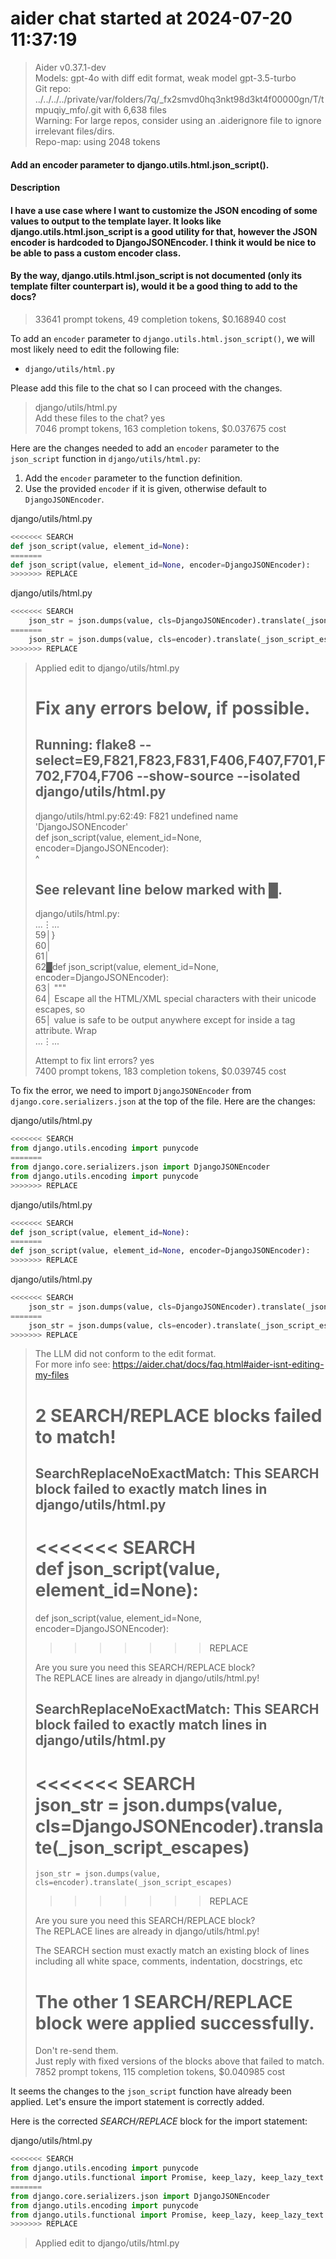 
# aider chat started at 2024-07-20 11:37:19

> Aider v0.37.1-dev  
> Models: gpt-4o with diff edit format, weak model gpt-3.5-turbo  
> Git repo: ../../../../private/var/folders/7q/_fx2smvd0hq3nkt98d3kt4f00000gn/T/tmpuqiy_mfo/.git with 6,638 files  
> Warning: For large repos, consider using an .aiderignore file to ignore irrelevant files/dirs.  
> Repo-map: using 2048 tokens  

#### Add an encoder parameter to django.utils.html.json_script().  
#### Description  
#### 	  
#### I have a use case where I want to customize the JSON encoding of some values to output to the template layer. It looks like django.utils.html.json_script is a good utility for that, however the JSON encoder is hardcoded to DjangoJSONEncoder. I think it would be nice to be able to pass a custom encoder class.  
#### By the way, django.utils.html.json_script is not documented (only its template filter counterpart is), would it be a good thing to add to the docs?  
> 33641 prompt tokens, 49 completion tokens, $0.168940 cost  

To add an `encoder` parameter to `django.utils.html.json_script()`, we will most likely need to edit the following file:

- `django/utils/html.py`

Please add this file to the chat so I can proceed with the changes.

> django/utils/html.py  
> Add these files to the chat? yes  
> 7046 prompt tokens, 163 completion tokens, $0.037675 cost  

Here are the changes needed to add an `encoder` parameter to the `json_script` function in `django/utils/html.py`:

1. Add the `encoder` parameter to the function definition.
2. Use the provided `encoder` if it is given, otherwise default to `DjangoJSONEncoder`.

django/utils/html.py
```python
<<<<<<< SEARCH
def json_script(value, element_id=None):
=======
def json_script(value, element_id=None, encoder=DjangoJSONEncoder):
>>>>>>> REPLACE
```

django/utils/html.py
```python
<<<<<<< SEARCH
    json_str = json.dumps(value, cls=DjangoJSONEncoder).translate(_json_script_escapes)
=======
    json_str = json.dumps(value, cls=encoder).translate(_json_script_escapes)
>>>>>>> REPLACE
```

> Applied edit to django/utils/html.py  
>  
> # Fix any errors below, if possible.  
>  
> ## Running: flake8 --select=E9,F821,F823,F831,F406,F407,F701,F702,F704,F706 --show-source --isolated django/utils/html.py  
>  
> django/utils/html.py:62:49: F821 undefined name 'DjangoJSONEncoder'  
> def json_script(value, element_id=None, encoder=DjangoJSONEncoder):  
> ^  
>  
> ## See relevant line below marked with █.  
>  
> django/utils/html.py:  
> ...⋮...  
> 59│}  
> 60│  
> 61│  
> 62█def json_script(value, element_id=None, encoder=DjangoJSONEncoder):  
> 63│    """  
> 64│    Escape all the HTML/XML special characters with their unicode escapes, so  
> 65│    value is safe to be output anywhere except for inside a tag attribute. Wrap  
> ...⋮...  
>  
> Attempt to fix lint errors? yes  
> 7400 prompt tokens, 183 completion tokens, $0.039745 cost  

To fix the error, we need to import `DjangoJSONEncoder` from `django.core.serializers.json` at the top of the file. Here are the changes:

django/utils/html.py
```python
<<<<<<< SEARCH
from django.utils.encoding import punycode
=======
from django.core.serializers.json import DjangoJSONEncoder
from django.utils.encoding import punycode
>>>>>>> REPLACE
```

django/utils/html.py
```python
<<<<<<< SEARCH
def json_script(value, element_id=None):
=======
def json_script(value, element_id=None, encoder=DjangoJSONEncoder):
>>>>>>> REPLACE
```

django/utils/html.py
```python
<<<<<<< SEARCH
    json_str = json.dumps(value, cls=DjangoJSONEncoder).translate(_json_script_escapes)
=======
    json_str = json.dumps(value, cls=encoder).translate(_json_script_escapes)
>>>>>>> REPLACE
```

> The LLM did not conform to the edit format.  
> For more info see: https://aider.chat/docs/faq.html#aider-isnt-editing-my-files  
> # 2 SEARCH/REPLACE blocks failed to match!  
>   
> ## SearchReplaceNoExactMatch: This SEARCH block failed to exactly match lines in django/utils/html.py  
> <<<<<<< SEARCH  
> def json_script(value, element_id=None):  
> =======  
> def json_script(value, element_id=None, encoder=DjangoJSONEncoder):  
> >>>>>>> REPLACE  
>   
> Are you sure you need this SEARCH/REPLACE block?  
> The REPLACE lines are already in django/utils/html.py!  
>   
>   
> ## SearchReplaceNoExactMatch: This SEARCH block failed to exactly match lines in django/utils/html.py  
> <<<<<<< SEARCH  
>     json_str = json.dumps(value, cls=DjangoJSONEncoder).translate(_json_script_escapes)  
> =======  
>     json_str = json.dumps(value, cls=encoder).translate(_json_script_escapes)  
> >>>>>>> REPLACE  
>   
> Are you sure you need this SEARCH/REPLACE block?  
> The REPLACE lines are already in django/utils/html.py!  
>   
> The SEARCH section must exactly match an existing block of lines including all white space, comments, indentation, docstrings, etc  
>   
> # The other 1 SEARCH/REPLACE block were applied successfully.  
> Don't re-send them.  
> Just reply with fixed versions of the blocks above that failed to match.  
> 7852 prompt tokens, 115 completion tokens, $0.040985 cost  

It seems the changes to the `json_script` function have already been applied. Let's ensure the import statement is correctly added.

Here is the corrected *SEARCH/REPLACE* block for the import statement:

django/utils/html.py
```python
<<<<<<< SEARCH
from django.utils.encoding import punycode
from django.utils.functional import Promise, keep_lazy, keep_lazy_text
=======
from django.core.serializers.json import DjangoJSONEncoder
from django.utils.encoding import punycode
from django.utils.functional import Promise, keep_lazy, keep_lazy_text
>>>>>>> REPLACE
```

> Applied edit to django/utils/html.py  
